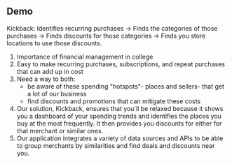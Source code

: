## Demo

Kickback: Identifies recurring purchases -> Finds the categories of those purchases -> Finds discounts for those categories -> Finds you store locations to use those discounts. 

1. Importance of financial management in college 
2. Easy to make recurring purchases, subscriptions, and repeat purchases that can add up in cost 
3. Need a way to both: 
	- be aware of these spending "hotspots"- places and sellers- that get a lot of our business 
	- find discounts and promotions that can mitigate these costs 	
4. Our solution, Kickback, ensures that you'll be relaxed because it shows you a dashboard of your spending trends and identifies the places you buy at the most frequently. It then provides you discounts for either for that merchant or similar ones. 
5. Our application integrates a variety of data sources and APIs to be able to group merchants by similarities and find deals and discounts near you. 